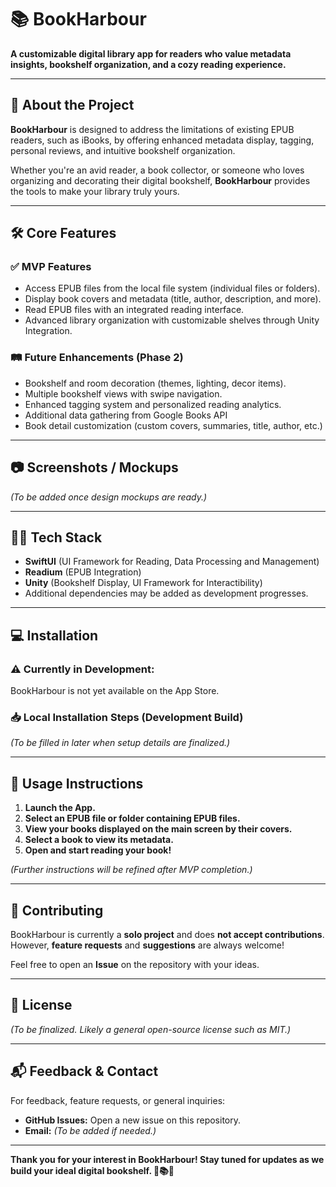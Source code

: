 # 📚 **BookHarbour**

**A customizable digital library app for readers who value metadata insights, bookshelf organization, and a cozy reading experience.**

---

## 🚀 **About the Project**

**BookHarbour** is designed to address the limitations of existing EPUB readers, such as iBooks, by offering enhanced metadata display, tagging, personal reviews, and intuitive bookshelf organization.  

Whether you're an avid reader, a book collector, or someone who loves organizing and decorating their digital bookshelf, **BookHarbour** provides the tools to make your library truly yours.

---

## 🛠️ **Core Features**

### ✅ **MVP Features**
- Access EPUB files from the local file system (individual files or folders).  
- Display book covers and metadata (title, author, description, and more).  
- Read EPUB files with an integrated reading interface.
- Advanced library organization with customizable shelves through Unity Integration.    

### 🛤️ **Future Enhancements (Phase 2)**

- Bookshelf and room decoration (themes, lighting, decor items).  
- Multiple bookshelf views with swipe navigation.  
- Enhanced tagging system and personalized reading analytics.
- Additional data gathering from Google Books API
- Book detail customization (custom covers, summaries, title, author, etc.)  

---

## 📷 **Screenshots / Mockups**

*(To be added once design mockups are ready.)*

---

## 🧑‍💻 **Tech Stack**

- **SwiftUI** (UI Framework for Reading, Data Processing and Management)  
- **Readium** (EPUB Integration)
- **Unity** (Bookshelf Display, UI Framework for Interactibility)  
- Additional dependencies may be added as development progresses.  

---

## 💻 **Installation**

### ⚠️ **Currently in Development:**  
BookHarbour is not yet available on the App Store.

### 📥 **Local Installation Steps (Development Build)**  
*(To be filled in later when setup details are finalized.)*

---

## 📖 **Usage Instructions**

1. **Launch the App.**  
2. **Select an EPUB file or folder containing EPUB files.**  
3. **View your books displayed on the main screen by their covers.**  
4. **Select a book to view its metadata.**  
5. **Open and start reading your book!**  

*(Further instructions will be refined after MVP completion.)*

---

## 🤝 **Contributing**

BookHarbour is currently a **solo project** and does **not accept contributions**.  
However, **feature requests** and **suggestions** are always welcome!  

Feel free to open an **Issue** on the repository with your ideas.

---

## 📜 **License**

*(To be finalized. Likely a general open-source license such as MIT.)*

---

## 📬 **Feedback & Contact**

For feedback, feature requests, or general inquiries:  
- **GitHub Issues:** Open a new issue on this repository.  
- **Email:** *(To be added if needed.)*

---

**Thank you for your interest in BookHarbour! Stay tuned for updates as we build your ideal digital bookshelf. 🚀📚✨**
